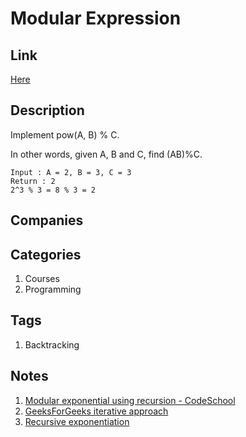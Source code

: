 # Modular Expression

## Link

[Here](https://www.interviewbit.com/problems/modular-expression/)

## Description

Implement pow(A, B) % C.

In other words, given A, B and C, find (AB)%C.

```text
Input : A = 2, B = 3, C = 3
Return : 2
2^3 % 3 = 8 % 3 = 2
```

## Companies

## Categories

1. Courses
1. Programming

## Tags

1. Backtracking

## Notes

1. [Modular exponential using recursion - CodeSchool](https://www.youtube.com/watch?v=nO7_qu2kd1Q)
1. [GeeksForGeeks iterative approach](https://www.geeksforgeeks.org/modular-exponentiation-power-in-modular-arithmetic/)
1. [Recursive exponentiation](https://www.cs.cmu.edu/~cburch/survey/recurse/fastexp.html)